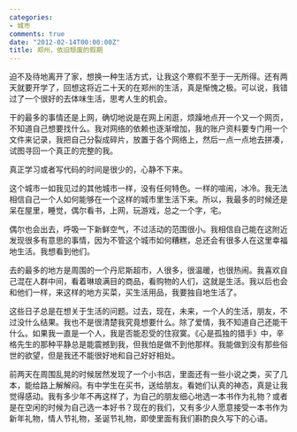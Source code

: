 ```yaml
---
categories:
- 城市
comments: true
date: "2012-02-14T00:00:00Z"
title: 郑州，依旧颓废的假期
---
```

迫不及待地离开了家，想换一种生活方式，让我这个寒假不至于一无所得。还有两天就要开学了，回想这将近二十天的在郑州的生活，真是惭愧之极。可以说，我错过了一个很好的去体味生活，思考人生的机会。

干的最多的事情还是上网，确切地说是在网上闲逛，烦躁地点开一个又一个网页，不知道自己想要找什么。我对网络的依赖也逐渐增加，我的账户资料要专门用一个文件来记录，我把自己分裂成碎片，放置于各个网络上，然后一点一点地去拼凑，试图寻回一个真正的完整的我。

真正学习或者写代码的时间是很少的，心静不下来。

这个城市一如我见过的其他城市一样，没有任何特色。一样的喧闹，冰冷。我无法相信自己一个人如何能够在一个这样的城市里生活下来。所以，我最多的时候还是呆在屋里，睡觉，偶尔看书，上网，玩游戏，总之一个字，宅。

偶尔也会出去，呼吸一下新鲜空气，不过活动的范围很小。我相信自己能在这附近发现很多有意思的事情，因为不管这个城市如何糟糕，总还会有很多人在这里幸福地生活。我想看到他们。

去的最多的地方是周围的一个丹尼斯超市，人很多，很温暖，也很热闹。我喜欢自己混在人群中间，看着琳琅满目的商品，看购物的人们，这就是生活。我以后也会和他们一样，来这样的地方买菜，买生活用品，我要独自地生活了。

这些日子总是在想关于生活的问题。过去，现在，未来，一个人的生活，朋友，不过没什么结果。我也不是很清楚我究竟想要什么。除了爱情，我不知道自己还能干什么。如果我一直是一个人，我是否能忍受的住寂寞。《心是孤独的猎手》中，辛格先生的那种平静总是能震撼到我，但我怕是做不到他那样。我能做到没有那些俗世的欲望，但是我还不能很好地和自己好好相处。

前两天在周围乱晃的时候居然发现了一个小书店，里面还有一些小说之类，买了几本，能给路上解解闷。有中学生在买书，送给朋友。看她们认真的神态，真是让我觉得感动。我有多少年不再这样了，为自己的朋友细心地选一本书作为礼物？或者是在空闲的时候为自己选一本好书？现在的我们，又有多少人愿意接受一本书作为新年礼物，情人节礼物，圣诞节礼物，即使里面有我们斟酌良久写下的心语。
